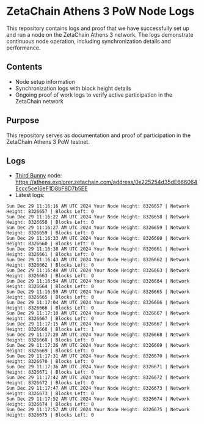 # ZetaChain Athens 3 PoW Node Logs
This repository contains logs and proof that we have successfully set up and run a node on the ZetaChain Athens 3 network. The logs demonstrate continuous node operation, including synchronization details and performance.

## Contents
- Node setup information
- Synchronization logs with block height details
- Ongoing proof of work logs to verify active participation in the ZetaChain network

## Purpose
This repository serves as documentation and proof of participation in the ZetaChain Athens 3 PoW testnet.

## Logs

- [Third Bunny](https://thirdbunny.xyz/) node: https://athens.explorer.zetachain.com/address/0x225254d35dE666064Eccc5ce16eF1D8bF8D7b5EE
- Latest logs:
```
Sun Dec 29 11:16:16 AM UTC 2024 Your Node Height: 8326657 | Network Height: 8326657 | Blocks Left: 0
Sun Dec 29 11:16:22 AM UTC 2024 Your Node Height: 8326658 | Network Height: 8326658 | Blocks Left: 0
Sun Dec 29 11:16:27 AM UTC 2024 Your Node Height: 8326659 | Network Height: 8326659 | Blocks Left: 0
Sun Dec 29 11:16:33 AM UTC 2024 Your Node Height: 8326660 | Network Height: 8326660 | Blocks Left: 0
Sun Dec 29 11:16:38 AM UTC 2024 Your Node Height: 8326661 | Network Height: 8326661 | Blocks Left: 0
Sun Dec 29 11:16:43 AM UTC 2024 Your Node Height: 8326662 | Network Height: 8326662 | Blocks Left: 0
Sun Dec 29 11:16:48 AM UTC 2024 Your Node Height: 8326663 | Network Height: 8326663 | Blocks Left: 0
Sun Dec 29 11:16:54 AM UTC 2024 Your Node Height: 8326664 | Network Height: 8326664 | Blocks Left: 0
Sun Dec 29 11:16:59 AM UTC 2024 Your Node Height: 8326665 | Network Height: 8326665 | Blocks Left: 0
Sun Dec 29 11:17:04 AM UTC 2024 Your Node Height: 8326666 | Network Height: 8326666 | Blocks Left: 0
Sun Dec 29 11:17:10 AM UTC 2024 Your Node Height: 8326667 | Network Height: 8326667 | Blocks Left: 0
Sun Dec 29 11:17:15 AM UTC 2024 Your Node Height: 8326667 | Network Height: 8326668 | Blocks Left: 1
Sun Dec 29 11:17:20 AM UTC 2024 Your Node Height: 8326668 | Network Height: 8326668 | Blocks Left: 0
Sun Dec 29 11:17:26 AM UTC 2024 Your Node Height: 8326669 | Network Height: 8326669 | Blocks Left: 0
Sun Dec 29 11:17:31 AM UTC 2024 Your Node Height: 8326670 | Network Height: 8326670 | Blocks Left: 0
Sun Dec 29 11:17:36 AM UTC 2024 Your Node Height: 8326671 | Network Height: 8326671 | Blocks Left: 0
Sun Dec 29 11:17:42 AM UTC 2024 Your Node Height: 8326672 | Network Height: 8326672 | Blocks Left: 0
Sun Dec 29 11:17:47 AM UTC 2024 Your Node Height: 8326673 | Network Height: 8326673 | Blocks Left: 0
Sun Dec 29 11:17:52 AM UTC 2024 Your Node Height: 8326674 | Network Height: 8326674 | Blocks Left: 0
Sun Dec 29 11:17:57 AM UTC 2024 Your Node Height: 8326675 | Network Height: 8326675 | Blocks Left: 0
```
